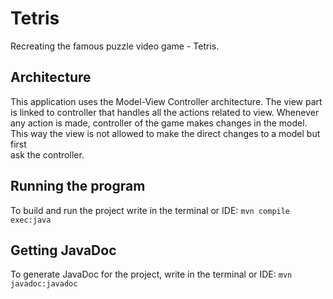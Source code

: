 # Tetris

Recreating the famous puzzle video game - Tetris. <br>

## Architecture
This application uses the Model-View Controller architecture. The view part<br>
is linked to controller that handles all the actions related to view. Whenever <br>
any action is made, controller of the game makes changes in the model. <br>
This way the view is not allowed to make the direct changes to a model but first <br>
ask the controller.


## Running the program
To build and run the project write in the terminal or IDE:
```mvn compile exec:java```

## Getting JavaDoc
To generate JavaDoc for the project, write in the terminal or IDE:
```mvn javadoc:javadoc```

